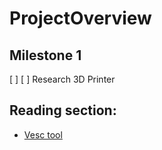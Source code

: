 # ProjectOverview

## Milestone 1
[ ] 
[ ] Research 3D Printer

## Reading section:
* [Vesc tool](https://vesc-project.com/vesc_tool)
